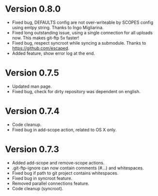 Version 0.8.0
=============

* Fixed bug, DEFAULTS config are not over-writeable by SCOPES config using emtpy string. Thanks to Ingo Migliarina.
* Fixed long outstanding issue, using a single connection for all uploads now. This makes git-ftp 5x faster!
* Fixed bug, respect syncroot while syncing a submodule. Thanks to https://github.com/escaped.
* Added feature, show error log at the end.

Version 0.7.5
=============

* Updated man page.
* Fixed bug, check for dirty repository was dependent on english.

Version 0.7.4
=============

* Code cleanup.
* Fixed bug in add-scope action, related to OS X only.

Version 0.7.3
=============

* Added add-scope and remove-scope actions.
* .git-ftp-ignore can now contain comments (#...) and whitespaces.
* Fixed bug if path to git project contains whitespaces.
* Fixed bug in syncroot feature.
* Removed parallel connections feature.
* Code cleanup (syncroot).
